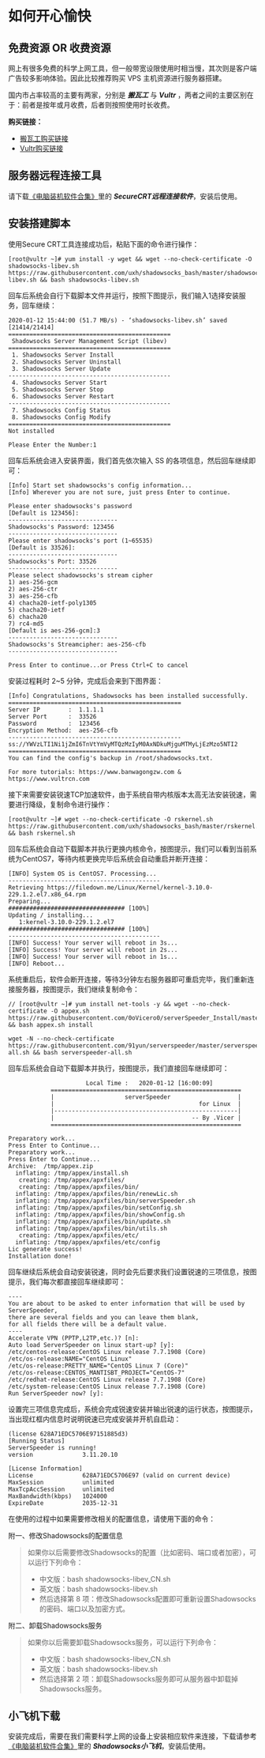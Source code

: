 # 如何开心愉快

## 免费资源 OR 收费资源
网上有很多免费的科学上网工具，但一般带宽设限使用时相当慢，其次则是客户端广告较多影响体验。因此比较推荐购买 VPS 主机资源进行服务器搭建。

国内市占率较高的主要有两家，分别是 ***搬瓦工*** 与 ***Vultr*** ，两者之间的主要区别在于：前者是按年或月收费，后者则按照使用时长收费。

**购买链接：**
* [搬瓦工购买链接](https://bandwagonhost.com/aff.php?aff=58847)
* [Vultr购买链接](https://www.vultr.com/?ref=8348472)

## 服务器远程连接工具
请下载[《电脑装机软件合集》](../software_pc.html)里的 ***SecureCRT远程连接软件***，安装后使用。

## 安装搭建脚本
使用Secure CRT工具连接成功后，粘贴下面的命令进行操作：
```
[root@vultr ~]# yum install -y wget && wget --no-check-certificate -O shadowsocks-libev.sh https://raw.githubusercontent.com/uxh/shadowsocks_bash/master/shadowsocks-libev.sh && bash shadowsocks-libev.sh
```

回车后系统会自行下载脚本文件并运行，按照下图提示，我们输入1选择安装服务，回车继续：
```
2020-01-12 15:44:00 (51.7 MB/s) - ‘shadowsocks-libev.sh’ saved [21414/21414]
==============================================
 Shadowsocks Server Management Script (libev) 
==============================================
 1. Shadowsocks Server Install                
 2. Shadowsocks Server Uninstall              
 3. Shadowsocks Server Update                 
----------------------------------------------
 4. Shadowsocks Server Start                  
 5. Shadowsocks Server Stop                   
 6. Shadowsocks Server Restart                
----------------------------------------------
 7. Shadowsocks Config Status                 
 8. Shadowsocks Config Modify                 
==============================================
Not installed

Please Enter the Number:1

```

回车后系统会进入安装界面，我们首先依次输入 SS 的各项信息，然后回车继续即可：
```
[Info] Start set shadowsocks's config information...
[Info] Wherever you are not sure, just press Enter to continue.

Please enter shadowsocks's password
[Default is 123456]:
-------------------------------
Shadowsocks's Password: 123456
-------------------------------
Please enter shadowsocks's port (1~65535)
[Default is 33526]:
-------------------------------
Shadowsocks's Port: 33526
-------------------------------
Please select shadowsocks's stream cipher
1) aes-256-gcm
2) aes-256-ctr
3) aes-256-cfb
4) chacha20-ietf-poly1305
5) chacha20-ietf
6) chacha20
7) rc4-md5
[Default is aes-256-gcm]:3
-------------------------------
Shadowsocks's Streamcipher: aes-256-cfb
-------------------------------

Press Enter to continue...or Press Ctrl+C to cancel
```

安装过程耗时 2~5 分钟，完成后会来到下图界面：
```
[Info] Congratulations, Shadowsocks has been installed successfully.
=================================================
Server IP        :  1.1.1.1 
Server Port      :  33526 
Password         :  123456 
Encryption Method:  aes-256-cfb 
-------------------------------------------------
ss://YWVzLTI1Ni1jZmI6TnVtYmVyMTQzMzIyM0AxNDkuMjguMTMyLjEzMzo5NTI2
=================================================
You can find the config's backup in /root/shadowsocks.txt.

For more tutorials: https://www.banwagongzw.com & https://www.vultrcn.com

```

接下来需要安装锐速TCP加速软件，由于系统自带内核版本太高无法安装锐速，需要进行降级，复制命令进行操作：
```
[root@vultr ~]# wget --no-check-certificate -O rskernel.sh https://raw.githubusercontent.com/uxh/shadowsocks_bash/master/rskernel.sh && bash rskernel.sh
```

回车后系统会自动下载脚本并执行更换内核命令，按图提示，我们可以看到当前系统为CentOS7，等待内核更换完毕后系统会自动重启并断开连接：
```
[INFO] System OS is CentOS7. Processing...
-------------------------------------------
Retrieving https://filedown.me/Linux/Kernel/kernel-3.10.0-229.1.2.el7.x86_64.rpm
Preparing...                          ################################# [100%]
Updating / installing...
   1:kernel-3.10.0-229.1.2.el7        ################################# [100%]
-------------------------------------------
[INFO] Success! Your server will reboot in 3s...
[INFO] Success! Your server will reboot in 2s...
[INFO] Success! Your server will reboot in 1s...
[INFO] Reboot...
```

系统重启后，软件会断开连接，等待3分钟左右服务器即可重启完毕，我们重新连接服务器，按图提示，我们继续复制命令：
```
// [root@vultr ~]# yum install net-tools -y && wget --no-check-certificate -O appex.sh https://raw.githubusercontent.com/0oVicero0/serverSpeeder_Install/master/appex.sh && bash appex.sh install

wget -N --no-check-certificate https://raw.githubusercontent.com/91yun/serverspeeder/master/serverspeeder-all.sh && bash serverspeeder-all.sh
```

回车后系统会自动下载脚本并执行，按图提示，我们直接回车继续即可：
```
                      Local Time :   2020-01-12 [16:00:09]       
            ======================================================
            |                    serverSpeeder                   |
            |                                         for Linux  |
            |----------------------------------------------------|
            |                                       -- By .Vicer |
            ======================================================

Preparatory work...
Press Enter to Continue...
Preparatory work...
Press Enter to Continue...
Archive:  /tmp/appex.zip
  inflating: /tmp/appex/install.sh   
   creating: /tmp/appex/apxfiles/
   creating: /tmp/appex/apxfiles/bin/
  inflating: /tmp/appex/apxfiles/bin/renewLic.sh  
  inflating: /tmp/appex/apxfiles/bin/serverSpeeder.sh  
  inflating: /tmp/appex/apxfiles/bin/setConfig.sh  
  inflating: /tmp/appex/apxfiles/bin/showConfig.sh  
  inflating: /tmp/appex/apxfiles/bin/update.sh  
  inflating: /tmp/appex/apxfiles/bin/utils.sh  
   creating: /tmp/appex/apxfiles/etc/
  inflating: /tmp/appex/apxfiles/etc/config  
Lic generate success! 
Installation done!
```

回车继续后系统会自动安装锐速，同时会先后要求我们设置锐速的三项信息，按图提示，我们每次都直接回车继续即可：
```
----
You are about to be asked to enter information that will be used by ServerSpeeder,
there are several fields and you can leave them blank,
for all fields there will be a default value.
----
Accelerate VPN (PPTP,L2TP,etc.)? [n]:
Auto load ServerSpeeder on linux start-up? [y]:
/etc/centos-release:CentOS Linux release 7.7.1908 (Core)
/etc/os-release:NAME="CentOS Linux"
/etc/os-release:PRETTY_NAME="CentOS Linux 7 (Core)"
/etc/os-release:CENTOS_MANTISBT_PROJECT="CentOS-7"
/etc/redhat-release:CentOS Linux release 7.7.1908 (Core)
/etc/system-release:CentOS Linux release 7.7.1908 (Core)
Run ServerSpeeder now? [y]:
```

设置完三项信息完成后，系统会完成锐速安装并输出锐速的运行状态，按图提示，当出现红框内信息时说明锐速已完成安装并开机自启动：
```
(license 628A71EDC5706E97151885d3)
[Running Status]
ServerSpeeder is running!
version              3.11.20.10

[License Information]
License              628A71EDC5706E97 (valid on current device)
MaxSession           unlimited
MaxTcpAccSession     unlimited
MaxBandwidth(kbps)   1024000
ExpireDate           2035-12-31
```

在使用的过程中如果需要修改相关的配置信息，请使用下面的命令：

附一、修改Shadowsocks的配置信息
> 如果你以后需要修改Shadowsocks的配置（比如密码、端口或者加密），可以运行下列命令：
> * 中文版：bash shadowsocks-libev_CN.sh
> * 英文版：bash shadowsocks-libev.sh
> * 然后选择第 8 项：修改Shadowsocks配置即可重新设置Shadowsocks的密码、端口以及加密方式。

附二、卸载Shadowsocks服务
> 如果你以后需要卸载Shadowsocks服务，可以运行下列命令：
> * 中文版：bash shadowsocks-libev_CN.sh
> * 英文版：bash shadowsocks-libev.sh
> * 然后选择第 2 项：卸载Shadowsocks服务即可从服务器中卸载掉Shadowsocks服务。

## 小飞机下载
安装完成后，需要在我们需要科学上网的设备上安装相应软件来连接，下载请参考[《电脑装机软件合集》](../software_pc.html)里的 ***Shadowsocks小飞机***，安装后使用。
